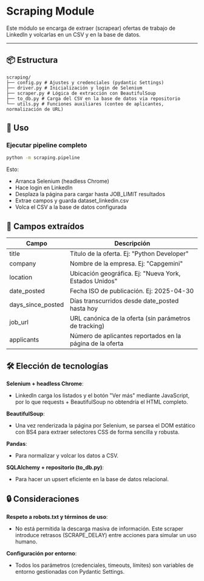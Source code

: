 # Scraping Module

Este módulo se encarga de extraer (scrapear) ofertas de trabajo de LinkedIn y volcarlas en un CSV y en la base de datos.

---

## 📦 Estructura

```
scraping/
├── config.py # Ajustes y credenciales (pydantic Settings)
├── driver.py # Inicialización y login de Selenium
├── scraper.py # Lógica de extracción con BeautifulSoup
├── to_db.py # Carga del CSV en la base de datos via repositorio
└── utils.py # Funciones auxiliares (conteo de aplicantes, normalización de URL)
```

## 🔧 Uso

### Ejecutar pipeline completo

```bash
python -m scraping.pipeline
```

Esto:
- Arranca Selenium (headless Chrome)
- Hace login en LinkedIn
- Desplaza la página para cargar hasta JOB_LIMIT resultados
- Extrae campos y guarda dataset_linkedin.csv
- Volca el CSV a la base de datos configurada

## 📑 Campos extraídos

| Campo | Descripción |
|-------|-------------|
| title | Título de la oferta. Ej: "Python Developer" |
| company | Nombre de la empresa. Ej: "Capgemini" |
| location | Ubicación geográfica. Ej: "Nueva York, Estados Unidos" |
| date_posted | Fecha ISO de publicación. Ej: 2025-04-30 |
| days_since_posted | Días transcurridos desde date_posted hasta hoy |
| job_url | URL canónica de la oferta (sin parámetros de tracking) |
| applicants | Número de aplicantes reportados en la página de la oferta |

## 🛠 Elección de tecnologías

**Selenium + headless Chrome**:
- LinkedIn carga los listados y el botón "Ver más" mediante JavaScript, por lo que requests + BeautifulSoup no obtendría el HTML completo.

**BeautifulSoup**:
- Una vez renderizada la página por Selenium, se parsea el DOM estático con BS4 para extraer selectores CSS de forma sencilla y robusta.

**Pandas**:
- Para normalizar y volcar los datos a CSV.

**SQLAlchemy + repositorio (to_db.py)**:
- Para hacer un upsert eficiente en la base de datos relacional.

## 🔒 Consideraciones

**Respeto a robots.txt y términos de uso**:
- No está permitida la descarga masiva de información. Este scraper introduce retrasos (SCRAPE_DELAY) entre acciones para simular un uso humano.

**Configuración por entorno**:
- Todos los parámetros (credenciales, timeouts, límites) son variables de entorno gestionadas con Pydantic Settings.